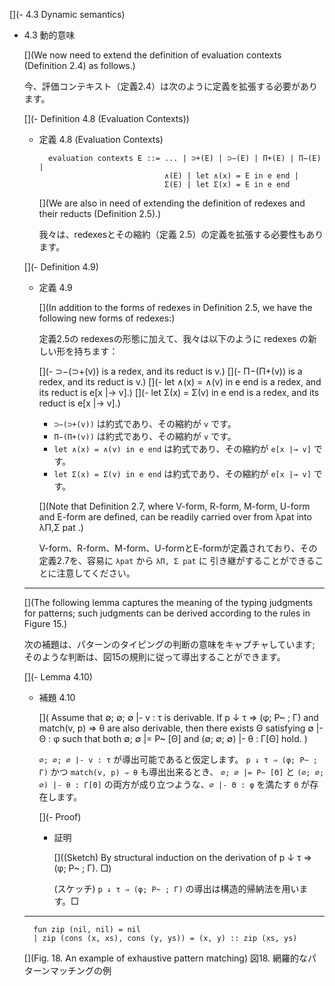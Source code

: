 [](- 4.3 Dynamic semantics)

- 4.3 動的意味


	[](We now need to extend the definition of evaluation contexts (Definition 2.4) as follows.)

	今、評価コンテキスト（定義2.4）は次のように定義を拡張する必要があります。

	[](- Definition 4.8 (Evaluation Contexts))

	- 定義 4.8 (Evaluation Contexts)

			evaluation contexts E ::= ... | ⊃+(E) | ⊃−(E) | Π+(E) | Π−(E) |
			                          ∧(E) | let ∧(x) = E in e end |
			                          Σ(E) | let Σ(x) = E in e end

		[](We are also in need of extending the definition of redexes and their reducts (Definition 2.5).)

		我々は、redexesとその縮約（定義 2.5）の定義を拡張する必要性もあります。

	[](- Definition 4.9)
	- 定義 4.9

		[](In addition to the forms of redexes in Definition 2.5, we have the following new forms of redexes:)

		定義2.5の redexesの形態に加えて、我々は以下のように redexes の新しい形を持ちます：

		[](- ⊃−(⊃+(v)) is a redex, and its reduct is v.)
		[](- Π−(Π+(v)) is a redex, and its reduct is v.)
		[](- let ∧(x) = ∧(v) in e end is a redex, and its reduct is e[x |→ v].)
		[](- let Σ(x) = Σ(v) in e end is a redex, and its reduct is e[x |→ v].)

		- `⊃−(⊃+(v))` は約式であり、その縮約が `v` です。
		- `Π−(Π+(v))` は約式であり、その縮約が `v` です。
		- `let ∧(x) = ∧(v) in e end` は約式であり、その縮約が `e[x |→ v]` です。
		- `let Σ(x) = Σ(v) in e end` は約式であり、その縮約が `e[x |→ v]` です。

		[](Note that Definition 2.7, where V-form, R-form, M-form, U-form and E-form are defined, can be readily carried over from λpat into λΠ,Σ pat .)

		V-form、R-form、M-form、U-formとE-formが定義されており、その定義2.7を、容易に `λpat` から `λΠ, Σ pat` に 引き継がすることができることに注意してください。

	----

	[](The following lemma captures the meaning of the typing judgments for patterns; such judgments can be derived according to the rules in Figure 15.)

	次の補題は、パターンのタイピングの判断の意味をキャプチャしています; そのような判断は、図15の規則に従って導出することができます。

	[](- Lemma 4.10)

	- 補題 4.10

		[](
		Assume that ∅; ∅; ∅ |- v : τ is derivable.
		If p ↓ τ ⇒ (φ; P~ ; Γ) and match(v, p) ⇒ θ are also derivable, then there exists Θ satisfying ∅ |- Θ : φ such that both ∅; ∅ |= P~ [Θ] and (∅; ∅; ∅) |- θ : Γ[Θ] hold.
		)

		`∅; ∅; ∅ |- v : τ` が導出可能であると仮定します。
		`p ↓ τ ⇒ (φ; P~ ; Γ)` かつ `match(v, p) ⇒ θ` も導出出来るとき、 `∅; ∅ |= P~ [Θ]` と `(∅; ∅; ∅) |- θ : Γ[Θ]` の両方が成り立つような、`∅ |- Θ : φ` を満たす `Θ` が存在します。

		[](- Proof)
		- 証明

			[]((Sketch) By structural induction on the derivation of p ↓ τ ⇒ (φ; P~ ; Γ). □)

			(スケッチ) `p ↓ τ ⇒ (φ; P~ ; Γ)` の導出は構造的帰納法を用います。□

	----

		fun zip (nil, nil) = nil
		| zip (cons (x, xs), cons (y, ys)) = (x, y) :: zip (xs, ys)

	[](Fig. 18. An example of exhaustive pattern matching)
	図18. 網羅的なパターンマッチングの例
